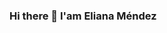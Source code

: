 ### Hi there 👋 I'am Eliana Méndez

<!--
**elianamendez1/elianamendez1** is a ✨ _special_ ✨ repository because its `README.md` (this file) appears on your GitHub profile.

Here are some ideas to get you started:

- 🔭 I’m currently working on Burguer Queen Api Client
- 🌱 I’m currently learning Framework Angular and English language
- 💬 Ask me about photography, communication design
- 📫 How to reach me: elianamendez1809@gmail.com
-->
